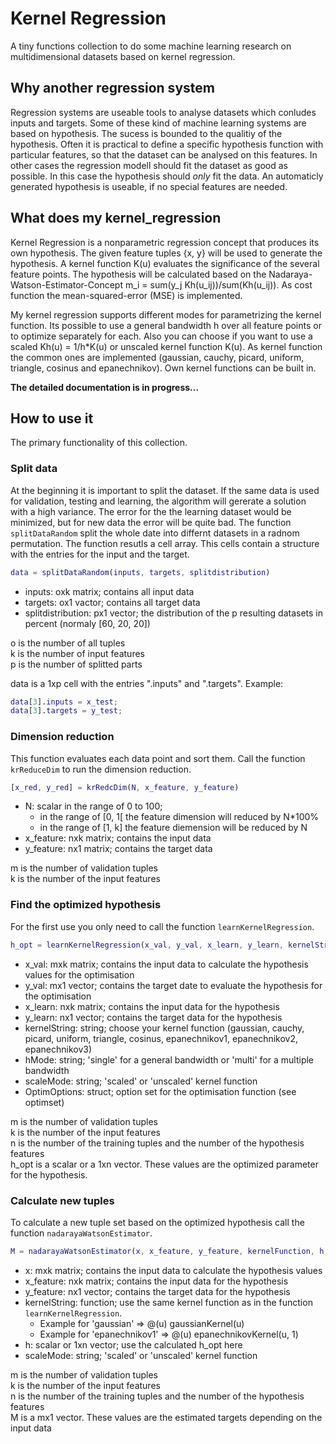 # Kernel Regression

A tiny functions collection to do some machine learning research on multidimensional datasets based on kernel regression.

## Why another regression system

Regression systems are useable tools to analyse datasets which conludes inputs and targets. Some of these kind of machine learning systems are based on hypothesis. The sucess is bounded to the qualitiy of the hypothesis. Often it is practical to define a specific hypothesis function with particular features, so that the dataset can be analysed on this features. In other cases the regression modell should fit the dataset as good as possible. In this case the hypothesis should *only* fit the data. An automaticly generated hypothesis is useable, if no special features are needed. 

## What does my kernel_regression

Kernel Regression is a nonparametric regression concept that produces its own hypothesis. The given feature tuples {x, y} will be used to generate the hypothesis. A kernel function K(u) evaluates the significance of the several feature points. The hypothesis will be calculated based on the Nadaraya-Watson-Estimator-Concept m_i = sum(y_j Kh(u_ij))/sum(Kh(u_ij)). As cost function the mean-squared-error (MSE) is implemented.

My kernel regression supports different modes for parametrizing the kernel function. Its possible to use a general bandwidth h over all feature points or to optimize separately for each. Also you can choose if you want to use a scaled Kh(u) = 1/h*K(u) or unscaled kernel function K(u). As kernel function the common ones are implemented (gaussian, cauchy, picard, uniform, triangle, cosinus and epanechnikov). Own kernel functions can be built in.

**The detailed documentation is in progress...**

## How to use it
The primary functionality of this collection.

### Split data
At the beginning it is important to split the dataset. If the same data is used for validation, testing and learning, the algorithm will gererate a solution with a high variance. The error for the the learning dataset would be minimized, but for new data the error will be quite bad. The function `splitDataRandom` split the whole date into differnt datasets in a radnom permutation. The function resutls a cell array. This cells contain a structure with the entries for the input and the target.

```matlab
data = splitDataRandom(inputs, targets, splitdistribution)
```

* inputs: oxk matrix; contains all input data
* targets: ox1 vactor; contains all target data
* splitdistribution: px1 vector; the distribution of the p resulting datasets in percent (normaly [60, 20, 20])

o is the number of all tuples  
k is the number of input features  
p is the number of splitted parts

data is a 1xp cell with the entries ".inputs" and ".targets". Example:
```matlab
data[3].inputs = x_test;
data[3].targets = y_test;
```

### Dimension reduction
This function evaluates each data point and sort them. Call the function `krReduceDim` to run the dimension reduction.

```matlab
[x_red, y_red] = krRedcDim(N, x_feature, y_feature)
```

* N: scalar in the range of 0 to 100; 
    * in the range of [0, 1[ the feature dimension will reduced by N*100%
    * in the range of [1, k] the feature diemension will be reduced by N
* x_feature: nxk matrix; contains the input data
* y_feature: nx1 matrix; contains the target data

m is the number of validation tuples  
k is the number of the input features

### Find the optimized hypothesis
For the first use you only need to call the function `learnKernelRegression`.

```matlab
h_opt = learnKernelRegression(x_val, y_val, x_learn, y_learn, kernelString, hMode, scaleMode, OptimOptions)
```

* x_val: mxk matrix; contains the input data to calculate the hypothesis values for the optimisation
* y_val: mx1 vector; contains the target date to evaluate the hypothesis for the optimisation
* x_learn: nxk matrix; contains the input data for the hypothesis
* y_learn: nx1 vector; contains the target data for the hypothesis
* kernelString: string; choose your kernel function (gaussian, cauchy, picard, uniform, triangle, cosinus, epanechnikov1, epanechnikov2, epanechnikov3)
* hMode: string; 'single' for a general bandwidth or 'multi' for a multiple bandwidth
* scaleMode: string; 'scaled' or 'unscaled' kernel function
* OptimOptions: struct; option set for the optimisation function (see optimset)

m is the number of validation tuples  
k is the number of the input features  
n is the number of the training tuples and the number of the hypothesis features  
h_opt is a scalar or a 1xn vector. These values are the optimized parameter for the hypothesis.


### Calculate new tuples
To calculate a new tuple set based on the optimized hypothesis call the function `nadarayaWatsonEstimator`.

```matlab
M = nadarayaWatsonEstimator(x, x_feature, y_feature, kernelFunction, h, scaleMode)
```

* x: mxk matrix; contains the input data to calculate the hypothesis values
* x_feature: nxk matrix; contains the input data for the hypothesis
* y_feature: nx1 vector; contains the target data for the hypothesis
* kernelString: function; use the same kernel function as in the function `learnKernelRegression`.
	* Example for 'gaussian' => @(u) gaussianKernel(u)
	* Example for 'epanechnikov1' => @(u) epanechnikovKernel(u, 1)
* h: scalar or 1xn vector; use the calculated h_opt here
* scaleMode: string; 'scaled' or 'unscaled' kernel function

m is the number of validation tuples  
k is the number of the input features  
n is the number of the training tuples and the number of the hypothesis features  
M is a  mx1 vector. These values are the estimated targets depending on the input data
